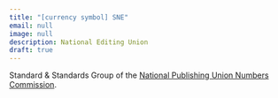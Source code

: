 ```yaml
---
title: "[currency symbol] SNE"
email: null
image: null
description: National Editing Union
draft: true
---
```


Standard & Standards Group of the [National Publishing Union Numbers Commission](https://www.sne.fr/numerique-2/).

<!-- 
lorem ipsum dolor sit amet, consectetur adipiscing elit, sed do eiusmod tempor incididunt ut labore et dolore magna aliqua. Ut enim ad minim veniam, quis nostr navigation et dolore magna aliqua.

social:
  - name: github
    icon: fa-brands fa-github
    link: https://github.com

  - name: twitter
    icon: fa-brands fa-twitter
    link: https://twitter.com

  - name: linkedin
    icon: fa-brands fa-linkedin
    link: https://linkedin.com -->
